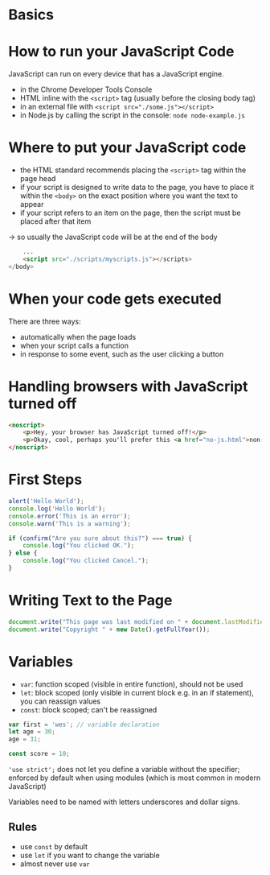 # Basics

# How to run your JavaScript Code
JavaScript can run on every device that has a JavaScript engine.
- in the Chrome Developer Tools Console
- HTML inline with the `<script>` tag (usually before the closing body tag)
- in an external file with `<script src="./some.js"></script>`
- in Node.js by calling the script in the console: `node node-example.js`

# Where to put your JavaScript code

- the HTML standard recommends placing the `<script>` tag within the page head
- if your script is designed to write data to the page, you have to place it within the `<body>` on the exact position where you want the text to appear
- if your script refers to an item on the page, then the script must be placed after that item

→ so usually the JavaScript code will be at the end of the body

```html
	...
	<script src="./scripts/myscripts.js"></scripts>
</body>
```

# When your code gets executed

There are three ways:

- automatically when the page loads
- when your script calls a function
- in response to some event, such as the user clicking a button

# Handling browsers with JavaScript turned off

```html
<noscript>
	<p>Hey, your browser has JavaScript turned off!</p>
	<p>Okay, cool, perhaps you'll prefer this <a href="no-js.html">non-JavaScript version</a> of the page.</p>
</noscript>
```

# First Steps

```js
alert('Hello World');
console.log('Hello World');
console.error('This is an error');
console.warn('This is a warning');

if (confirm("Are you sure about this?") === true) {
	console.log("You clicked OK.");
} else {
	console.log("You clicked Cancel.");
}
```

# Writing Text to the Page

```js
document.write("This page was last modified on " + document.lastModified);
document.write("Copyright " + new Date().getFullYear());
```

# Variables

- `var`: function scoped (visible in entire function), should not be used
- `let`: block scoped (only visible in current block e.g. in an if statement), you can reassign values
- `const`: block scoped; can't be reassigned

```js
var first = 'wes'; // variable declaration
let age = 30;
age = 31;

const score = 10;
```

`'use strict';` does not let you define a variable without the specifier; enforced by default when using modules (which is most common in modern JavaScript)

Variables need to be named with letters underscores and dollar signs.

## Rules

- use `const` by default
- use `let` if you want to change the variable
- almost never use `var`
